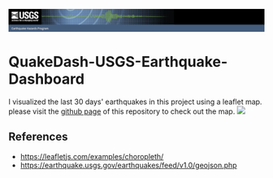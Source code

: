 ![](https://github.com/MahsaBakhtiari/QuakeDash/blob/main/Images/Screenshot%202023-09-03%20at%206.31.21%20PM.png)
# QuakeDash-USGS-Earthquake-Dashboard
I visualized the last 30 days' earthquakes in this project using a leaflet map. 
please visit the [github page](https://mahsabakhtiari.github.io/QuakeDash/) of this repository to check out the map.
![](https://images.pexels.com/photos/18069370/pexels-photo-18069370/free-photo-of-an-artist-s-illustration-of-artificial-intelligence-ai-this-image-depicts-how-ai-could-help-understand-ecosystems-and-identify-species-it-was-created-by-nidia-dias-as-part-of-the-visua.png?auto=compress&cs=tinysrgb&w=1260&h=750&dpr=2)

## References 
* https://leafletjs.com/examples/choropleth/
* https://earthquake.usgs.gov/earthquakes/feed/v1.0/geojson.php


